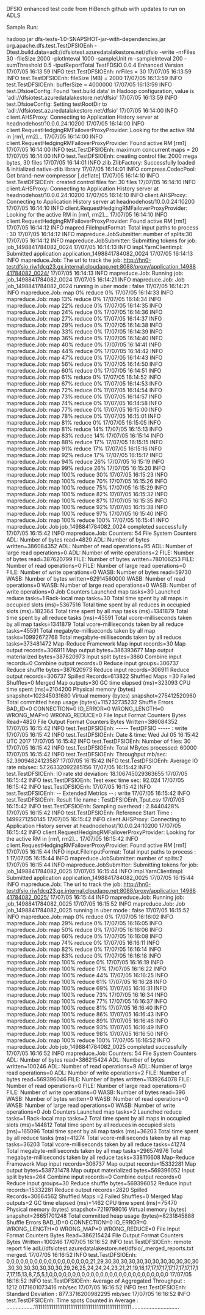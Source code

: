 DFSIO enhanced test code from HiBench github with updates to run on ADLS

Sample Run:

hadoop jar dfs-tests-1.0-SNAPSHOT-jar-with-dependencies.jar org.apache.dfs.test.TestDFSIOEnh -Dtest.build.data=adl://dfsiotest.azuredatalakestore.net/dfsio -write -nrFiles 30 -fileSize 2000  -plotInteval 1000 -sampleUnit m -sampleInteval 200 -sumThreshold 0.5 -tputReportTotal
TestFDSIO.0.0.4 Enhanced Version
17/07/05 16:13:59 INFO test.TestDFSIOEnh: nrFiles = 30
17/07/05 16:13:59 INFO test.TestDFSIOEnh: fileSize (MB) = 2000
17/07/05 16:13:59 INFO test.TestDFSIOEnh: bufferSize = 4000000
17/07/05 16:13:59 INFO test.DfsioeConfig: Found 'test.build.data' in Hadoop configuration, value is 'adl://dfsiotest.azuredatalakestore.net/dfsio'
17/07/05 16:13:59 INFO test.DfsioeConfig: Setting testRootDir to 'adl://dfsiotest.azuredatalakestore.net/dfsio'
17/07/05 16:14:00 INFO client.AHSProxy: Connecting to Application History server at headnodehost/10.0.0.24:10200
17/07/05 16:14:00 INFO client.RequestHedgingRMFailoverProxyProvider: Looking for the active RM in [rm1, rm2]...
17/07/05 16:14:00 INFO client.RequestHedgingRMFailoverProxyProvider: Found active RM [rm1]
17/07/05 16:14:00 INFO test.TestDFSIOEnh: maximum concurrent maps = 20
17/07/05 16:14:00 INFO test.TestDFSIOEnh: creating control file: 2000 mega bytes, 30 files
17/07/05 16:14:01 INFO zlib.ZlibFactory: Successfully loaded & initialized native-zlib library
17/07/05 16:14:01 INFO compress.CodecPool: Got brand-new compressor [.deflate]
17/07/05 16:14:10 INFO test.TestDFSIOEnh: created control files for: 30 files
17/07/05 16:14:10 INFO client.AHSProxy: Connecting to Application History server at headnodehost/10.0.0.24:10200
17/07/05 16:14:10 INFO client.AHSProxy: Connecting to Application History server at headnodehost/10.0.0.24:10200
17/07/05 16:14:10 INFO client.RequestHedgingRMFailoverProxyProvider: Looking for the active RM in [rm1, rm2]...
17/07/05 16:14:10 INFO client.RequestHedgingRMFailoverProxyProvider: Found active RM [rm1]
17/07/05 16:14:12 INFO mapred.FileInputFormat: Total input paths to process : 30
17/07/05 16:14:12 INFO mapreduce.JobSubmitter: number of splits:30
17/07/05 16:14:12 INFO mapreduce.JobSubmitter: Submitting tokens for job: job_1498841784082_0024
17/07/05 16:14:13 INFO impl.YarnClientImpl: Submitted application application_1498841784082_0024
17/07/05 16:14:13 INFO mapreduce.Job: The url to track the job: http://hn0-testdfsio.riw1dcq23.gx.internal.cloudapp.net:8088/proxy/application_1498841784082_0024/
17/07/05 16:14:13 INFO mapreduce.Job: Running job: job_1498841784082_0024
17/07/05 16:14:21 INFO mapreduce.Job: Job job_1498841784082_0024 running in uber mode : false
17/07/05 16:14:21 INFO mapreduce.Job:  map 0% reduce 0%
17/07/05 16:14:33 INFO mapreduce.Job:  map 13% reduce 0%
17/07/05 16:14:34 INFO mapreduce.Job:  map 22% reduce 0%
17/07/05 16:14:35 INFO mapreduce.Job:  map 24% reduce 0%
17/07/05 16:14:36 INFO mapreduce.Job:  map 27% reduce 0%
17/07/05 16:14:37 INFO mapreduce.Job:  map 29% reduce 0%
17/07/05 16:14:38 INFO mapreduce.Job:  map 33% reduce 0%
17/07/05 16:14:39 INFO mapreduce.Job:  map 36% reduce 0%
17/07/05 16:14:40 INFO mapreduce.Job:  map 40% reduce 0%
17/07/05 16:14:41 INFO mapreduce.Job:  map 44% reduce 0%
17/07/05 16:14:42 INFO mapreduce.Job:  map 47% reduce 0%
17/07/05 16:14:43 INFO mapreduce.Job:  map 56% reduce 0%
17/07/05 16:14:50 INFO mapreduce.Job:  map 60% reduce 0%
17/07/05 16:14:51 INFO mapreduce.Job:  map 61% reduce 0%
17/07/05 16:14:52 INFO mapreduce.Job:  map 67% reduce 0%
17/07/05 16:14:53 INFO mapreduce.Job:  map 72% reduce 0%
17/07/05 16:14:54 INFO mapreduce.Job:  map 73% reduce 0%
17/07/05 16:14:57 INFO mapreduce.Job:  map 74% reduce 0%
17/07/05 16:14:58 INFO mapreduce.Job:  map 77% reduce 0%
17/07/05 16:15:00 INFO mapreduce.Job:  map 78% reduce 0%
17/07/05 16:15:01 INFO mapreduce.Job:  map 81% reduce 0%
17/07/05 16:15:05 INFO mapreduce.Job:  map 81% reduce 14%
17/07/05 16:15:13 INFO mapreduce.Job:  map 83% reduce 14%
17/07/05 16:15:14 INFO mapreduce.Job:  map 88% reduce 17%
17/07/05 16:15:15 INFO mapreduce.Job:  map 91% reduce 17%
17/07/05 16:15:16 INFO mapreduce.Job:  map 92% reduce 17%
17/07/05 16:15:17 INFO mapreduce.Job:  map 94% reduce 26%
17/07/05 16:15:19 INFO mapreduce.Job:  map 99% reduce 26%
17/07/05 16:15:20 INFO mapreduce.Job:  map 100% reduce 30%
17/07/05 16:15:23 INFO mapreduce.Job:  map 100% reduce 70%
17/07/05 16:15:26 INFO mapreduce.Job:  map 100% reduce 75%
17/07/05 16:15:29 INFO mapreduce.Job:  map 100% reduce 82%
17/07/05 16:15:32 INFO mapreduce.Job:  map 100% reduce 87%
17/07/05 16:15:35 INFO mapreduce.Job:  map 100% reduce 92%
17/07/05 16:15:38 INFO mapreduce.Job:  map 100% reduce 97%
17/07/05 16:15:40 INFO mapreduce.Job:  map 100% reduce 100%
17/07/05 16:15:41 INFO mapreduce.Job: Job job_1498841784082_0024 completed successfully
17/07/05 16:15:42 INFO mapreduce.Job: Counters: 54
	File System Counters
		ADL: Number of bytes read=4820
		ADL: Number of bytes written=386084352
		ADL: Number of read operations=95
		ADL: Number of large read operations=0
		ADL: Number of write operations=2
		FILE: Number of bytes read=387620799
		FILE: Number of bytes written=780106253
		FILE: Number of read operations=0
		FILE: Number of large read operations=0
		FILE: Number of write operations=0
		WASB: Number of bytes read=59730
		WASB: Number of bytes written=62914560000
		WASB: Number of read operations=0
		WASB: Number of large read operations=0
		WASB: Number of write operations=0
	Job Counters
		Launched map tasks=30
		Launched reduce tasks=1
		Rack-local map tasks=30
		Total time spent by all maps in occupied slots (ms)=5367516
		Total time spent by all reduces in occupied slots (ms)=182364
		Total time spent by all map tasks (ms)=1341879
		Total time spent by all reduce tasks (ms)=45591
		Total vcore-milliseconds taken by all map tasks=1341879
		Total vcore-milliseconds taken by all reduce tasks=45591
		Total megabyte-milliseconds taken by all map tasks=10992672768
		Total megabyte-milliseconds taken by all reduce tasks=373481472
	Map-Reduce Framework
		Map input records=30
		Map output records=306911
		Map output bytes=386393677
		Map output materialized bytes=387620973
		Input split bytes=3860
		Combine input records=0
		Combine output records=0
		Reduce input groups=306737
		Reduce shuffle bytes=387620973
		Reduce input records=306911
		Reduce output records=306737
		Spilled Records=613822
		Shuffled Maps =30
		Failed Shuffles=0
		Merged Map outputs=30
		GC time elapsed (ms)=323093
		CPU time spent (ms)=2104200
		Physical memory (bytes) snapshot=102345031680
		Virtual memory (bytes) snapshot=275412520960
		Total committed heap usage (bytes)=115232735232
	Shuffle Errors
		BAD_ID=0
		CONNECTION=0
		IO_ERROR=0
		WRONG_LENGTH=0
		WRONG_MAP=0
		WRONG_REDUCE=0
	File Input Format Counters
		Bytes Read=4820
	File Output Format Counters
		Bytes Written=386084352
17/07/05 16:15:42 INFO test.TestDFSIOEnh: ----- TestDFSIO ----- : write
17/07/05 16:15:42 INFO test.TestDFSIOEnh:            Date & time: Wed Jul 05 16:15:42 UTC 2017
17/07/05 16:15:42 INFO test.TestDFSIOEnh:        Number of files: 30
17/07/05 16:15:42 INFO test.TestDFSIOEnh: Total MBytes processed: 60000
17/07/05 16:15:42 INFO test.TestDFSIOEnh:      Throughput mb/sec: 52.39094824123587
17/07/05 16:15:42 INFO test.TestDFSIOEnh: Average IO rate mb/sec: 57.26332092285156
17/07/05 16:15:42 INFO test.TestDFSIOEnh:  IO rate std deviation: 18.106745029363655
17/07/05 16:15:42 INFO test.TestDFSIOEnh:     Test exec time sec: 92.024
17/07/05 16:15:42 INFO test.TestDFSIOEnh:
17/07/05 16:15:42 INFO test.TestDFSIOEnh: -- Extended Metrics --   : write
17/07/05 16:15:42 INFO test.TestDFSIOEnh: Result file name         : TestDFSIOEnh_Tput.csv
17/07/05 16:15:42 INFO test.TestDFSIOEnh: Sampling overhead        : 2.8440428%
17/07/05 16:15:42 INFO test.TestDFSIOEnh: Reference Start Time     : 1499271250145
17/07/05 16:15:42 INFO client.AHSProxy: Connecting to Application History server at headnodehost/10.0.0.24:10200
17/07/05 16:15:42 INFO client.RequestHedgingRMFailoverProxyProvider: Looking for the active RM in [rm1, rm2]...
17/07/05 16:15:42 INFO client.RequestHedgingRMFailoverProxyProvider: Found active RM [rm1]
17/07/05 16:15:44 INFO input.FileInputFormat: Total input paths to process : 1
17/07/05 16:15:44 INFO mapreduce.JobSubmitter: number of splits:2
17/07/05 16:15:44 INFO mapreduce.JobSubmitter: Submitting tokens for job: job_1498841784082_0025
17/07/05 16:15:44 INFO impl.YarnClientImpl: Submitted application application_1498841784082_0025
17/07/05 16:15:44 INFO mapreduce.Job: The url to track the job: http://hn0-testdfsio.riw1dcq23.gx.internal.cloudapp.net:8088/proxy/application_1498841784082_0025/
17/07/05 16:15:44 INFO mapreduce.Job: Running job: job_1498841784082_0025
17/07/05 16:15:52 INFO mapreduce.Job: Job job_1498841784082_0025 running in uber mode : false
17/07/05 16:15:52 INFO mapreduce.Job:  map 0% reduce 0%
17/07/05 16:16:02 INFO mapreduce.Job:  map 29% reduce 0%
17/07/05 16:16:05 INFO mapreduce.Job:  map 50% reduce 0%
17/07/05 16:16:06 INFO mapreduce.Job:  map 66% reduce 0%
17/07/05 16:16:08 INFO mapreduce.Job:  map 74% reduce 0%
17/07/05 16:16:11 INFO mapreduce.Job:  map 82% reduce 0%
17/07/05 16:16:14 INFO mapreduce.Job:  map 83% reduce 0%
17/07/05 16:16:18 INFO mapreduce.Job:  map 100% reduce 0%
17/07/05 16:16:19 INFO mapreduce.Job:  map 100% reduce 17%
17/07/05 16:16:22 INFO mapreduce.Job:  map 100% reduce 44%
17/07/05 16:16:25 INFO mapreduce.Job:  map 100% reduce 61%
17/07/05 16:16:28 INFO mapreduce.Job:  map 100% reduce 69%
17/07/05 16:16:31 INFO mapreduce.Job:  map 100% reduce 73%
17/07/05 16:16:34 INFO mapreduce.Job:  map 100% reduce 77%
17/07/05 16:16:37 INFO mapreduce.Job:  map 100% reduce 81%
17/07/05 16:16:40 INFO mapreduce.Job:  map 100% reduce 86%
17/07/05 16:16:43 INFO mapreduce.Job:  map 100% reduce 89%
17/07/05 16:16:46 INFO mapreduce.Job:  map 100% reduce 93%
17/07/05 16:16:49 INFO mapreduce.Job:  map 100% reduce 98%
17/07/05 16:16:50 INFO mapreduce.Job:  map 100% reduce 100%
17/07/05 16:16:52 INFO mapreduce.Job: Job job_1498841784082_0025 completed successfully
17/07/05 16:16:52 INFO mapreduce.Job: Counters: 54
	File System Counters
		ADL: Number of bytes read=386215424
		ADL: Number of bytes written=100246
		ADL: Number of read operations=9
		ADL: Number of large read operations=0
		ADL: Number of write operations=2
		FILE: Number of bytes read=569396046
		FILE: Number of bytes written=1139264078
		FILE: Number of read operations=0
		FILE: Number of large read operations=0
		FILE: Number of write operations=0
		WASB: Number of bytes read=396
		WASB: Number of bytes written=0
		WASB: Number of read operations=0
		WASB: Number of large read operations=0
		WASB: Number of write operations=0
	Job Counters
		Launched map tasks=2
		Launched reduce tasks=1
		Rack-local map tasks=2
		Total time spent by all maps in occupied slots (ms)=144812
		Total time spent by all reduces in occupied slots (ms)=165096
		Total time spent by all map tasks (ms)=36203
		Total time spent by all reduce tasks (ms)=41274
		Total vcore-milliseconds taken by all map tasks=36203
		Total vcore-milliseconds taken by all reduce tasks=41274
		Total megabyte-milliseconds taken by all map tasks=296574976
		Total megabyte-milliseconds taken by all reduce tasks=338116608
	Map-Reduce Framework
		Map input records=306737
		Map output records=15332281
		Map output bytes=538731478
		Map output materialized bytes=569396052
		Input split bytes=264
		Combine input records=0
		Combine output records=0
		Reduce input groups=30
		Reduce shuffle bytes=569396052
		Reduce input records=15332281
		Reduce output records=2820
		Spilled Records=30664562
		Shuffled Maps =2
		Failed Shuffles=0
		Merged Map outputs=2
		GC time elapsed (ms)=1462
		CPU time spent (ms)=75470
		Physical memory (bytes) snapshot=7219798016
		Virtual memory (bytes) snapshot=26651701248
		Total committed heap usage (bytes)=8231845888
	Shuffle Errors
		BAD_ID=0
		CONNECTION=0
		IO_ERROR=0
		WRONG_LENGTH=0
		WRONG_MAP=0
		WRONG_REDUCE=0
	File Input Format Counters
		Bytes Read=386215424
	File Output Format Counters
		Bytes Written=100246
17/07/05 16:16:52 INFO test.TestDFSIOEnh: remote report file adl://dfsiotest.azuredatalakestore.net/dfsio/_merged_reports.txt merged.
17/07/05 16:16:52 INFO test.TestDFSIOEnh: 0,0,0,0,0,0,0,0,0,0,0,0,0,0,0,0,0,0,21,29,30,30,30,30,30,30,30,30,30,30,30,30,30,30,30,30,30,30,30,29,26,25,24,24,24,23,21,21,19,18,17,17,17,17,17,17,17,17,17,17,17,15,13,8,7,5,5,1,0,0,0,0,0,0,0,0,0,0,0,0,0,0,0,0,0,0,0,0,0,0,0,0,0,0
17/07/05 16:16:52 INFO test.TestDFSIOEnh: Average of Aggregated Throughput : 1212.0171601073416 mb/sec
17/07/05 16:16:52 INFO test.TestDFSIOEnh:               Standard Deviation : 877.3716200982295 mb/sec
17/07/05 16:16:52 INFO test.TestDFSIOEnh:    Time spots Counted in Average : ..................111111111111111111111111111111111111111111111...............................
